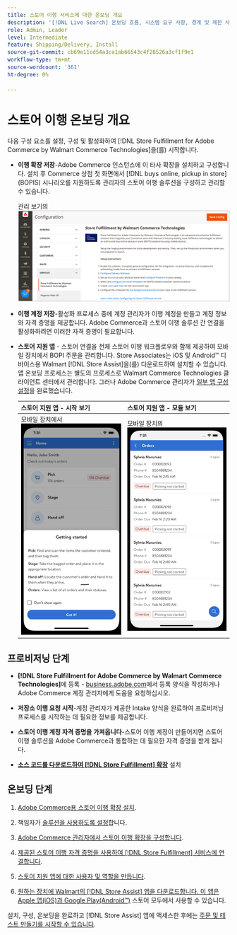 ```yaml
---
title: 스토어 이행 서비스에 대한 온보딩 개요
description: '[!DNL Live Search] 온보딩 흐름, 시스템 요구 사항, 경계 및 제한 사항.'
role: Admin, Leader
level: Intermediate
feature: Shipping/Delivery, Install
source-git-commit: cb69e11cd54a3ca1ab66543c4f28526a3cf1f9e1
workflow-type: tm+mt
source-wordcount: '361'
ht-degree: 0%

---
```


# 스토어 이행 온보딩 개요

다음 구성 요소를 설정, 구성 및 활성화하여 [!DNL Store Fulfillment for Adobe Commerce by Walmart Commerce Technologies]을(를) 시작합니다.

- **이행 확장 저장**-Adobe Commerce 인스턴스에 이 타사 확장을 설치하고 구성합니다. 설치 후 Commerce 상점 첫 화면에서 [!DNL buys online, pickup in store]&#x200B;(BOPIS) 시나리오를 지원하도록 관리자의 스토어 이행 솔루션을 구성하고 관리할 수 있습니다.

  관리 보기의 ![[!DNL Store Fulfillment Service] 구성](assets/store-fulfillment-admin-home.png)

- **이행 계정 저장**-활성화 프로세스 중에 계정 관리자가 이행 계정을 만들고 계정 정보와 자격 증명을 제공합니다. Adobe Commerce과 스토어 이행 솔루션 간 연결을 활성화하려면 이러한 자격 증명이 필요합니다.

- **스토어 지원 앱** - 스토어 연결을 전체 스토어 이행 워크플로우와 함께 제공하여 모바일 장치에서 BOPI 주문을 관리합니다. Store Associates는 iOS 및 Android™ 디바이스용 Walmart [!DNL Store Assist]을(를) 다운로드하여 설치할 수 있습니다. 앱 온보딩 프로세스는 별도의 프로세스로 Walmart Commerce Technologies 클라이언트 센터에서 관리합니다. 그러나 Adobe Commerce 관리자가 [일부 앱 구성 설정](user-setup.md)을 완료했습니다.

  | 스토어 지원 앱 - 시작 보기 | 스토어 지원 앱 - 모듈 보기 |
  |-------------------------------------------------------------------------------------------------------------|-----------------------------------------------------------------------------------------------|
  | 모바일 장치에서 ![[!DNL Store Assist App Getting Started] 보기](assets/store-assist-get-started-small.png) | 모바일 장치의 ![[!DNL Store Assist App Orders view]](assets/store-assist-orders-small.png) |

## 프로비저닝 단계

- **[!DNL Store Fulfillment for Adobe Commerce by Walmart Commerce Technologies]**&#x200B;에 등록 - [business.adobe.com](https://business.adobe.com/resources/store-fulfillment.html)에서 등록 양식을 작성하거나 Adobe Commerce 계정 관리자에게 도움을 요청하십시오.

- **저장소 이행 요청 시작**-계정 관리자가 제공한 Intake 양식을 완료하여 프로비저닝 프로세스를 시작하는 데 필요한 정보를 제공합니다.

- **스토어 이행 계정 자격 증명을 가져옵니다**-스토어 이행 계정이 만들어지면 스토어 이행 솔루션을 Adobe Commerce과 통합하는 데 필요한 자격 증명을 받게 됩니다.

- **[소스 코드를 다운로드하여  [!DNL Store Fulfillment] 확장](install.md)** 설치

## 온보딩 단계

1. [Adobe Commerce용 스토어 이행 확장 설치](install.md).

1. 책임자가 [솔루션을 사용하도록 설정](enable-general.md)합니다.

1. [Adobe Commerce 관리자에서 스토어 이행 확장을 구성합니다](service-config-settings-overview.md).

1. [제공된 스토어 이행 자격 증명을 사용하여  [!DNL Store Fulfillment] 서비스에 연결합니다](connect-set-up-service.md).

1. [스토어 지원 앱에 대한 사용자 및 역할을 만듭니다](user-setup.md).

1. [원하는 장치에 Walmart의 [!DNL Store Assist] 앱을 다운로드합니다. 이 앱은 Apple 앱(iOS)과 Google Play(Android™)](app-setup.md) 스토어 모두에서 사용할 수 있습니다.

설치, 구성, 온보딩을 완료하고 [!DNL Store Assist] 앱에 액세스한 후에는 [주문 및 테스트 만들기를 시작할 수 있습니다](test-and-deploy.md).
